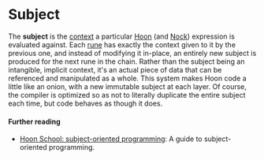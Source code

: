 # Subject

The **subject** is the [context](urbit-docs/glossary/context) a particular [Hoon](urbit-docs/glossary/hoon) (and [Nock](urbit-docs/glossary/nock)) expression is evaluated against. Each [rune](urbit-docs/glossary/rune) has exactly the context given to it by the previous one, and instead of modifying it in-place, an entirely new subject is produced for the next rune in the chain. Rather than the subject being an intangible, implicit context, it's an actual piece of data that can be referenced and manipulated as a whole. This system makes Hoon code a little like an onion, with a new immutable subject at each layer. Of course, the compiler is optimized so as not to literally duplicate the entire subject each time, but code behaves as though it does.

#### Further reading

- [Hoon School: subject-oriented programming](urbit-docs/courses/hoon-school/O-subject): A guide to subject-oriented programming.
